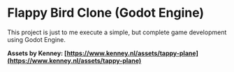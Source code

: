 # Flappy Bird Clone (Godot Engine)

This project is just to me execute a simple, but complete game development using Godot Engine.

**Assets by Kenney: [https://www.kenney.nl/assets/tappy-plane](https://www.kenney.nl/assets/tappy-plane)**
